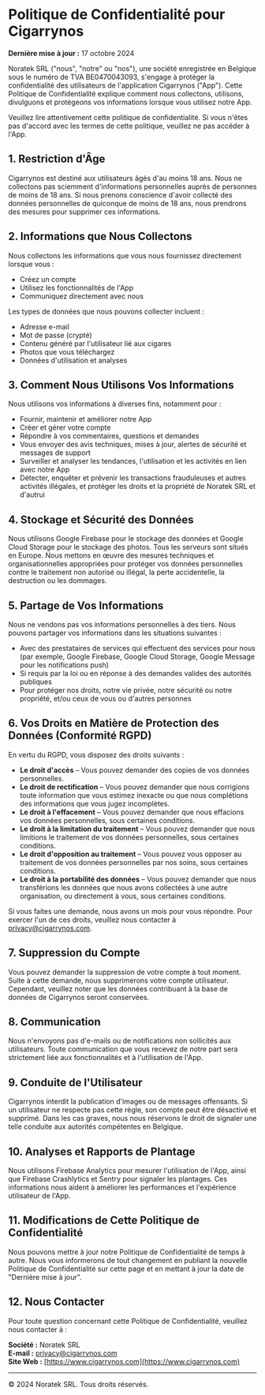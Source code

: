 # Politique de Confidentialité pour Cigarrynos

**Dernière mise à jour :** 17 octobre 2024

Noratek SRL ("nous", "notre" ou "nos"), une société enregistrée en Belgique sous le numéro de TVA BE0470043093, s'engage à protéger la confidentialité des utilisateurs de l'application Cigarrynos ("App"). Cette Politique de Confidentialité explique comment nous collectons, utilisons, divulguons et protégeons vos informations lorsque vous utilisez notre App.

Veuillez lire attentivement cette politique de confidentialité. Si vous n'êtes pas d'accord avec les termes de cette politique, veuillez ne pas accéder à l'App.

## 1. Restriction d'Âge

Cigarrynos est destiné aux utilisateurs âgés d'au moins 18 ans. Nous ne collectons pas sciemment d'informations personnelles auprès de personnes de moins de 18 ans. Si nous prenons conscience d'avoir collecté des données personnelles de quiconque de moins de 18 ans, nous prendrons des mesures pour supprimer ces informations.

## 2. Informations que Nous Collectons

Nous collectons les informations que vous nous fournissez directement lorsque vous :

- Créez un compte
- Utilisez les fonctionnalités de l'App
- Communiquez directement avec nous

Les types de données que nous pouvons collecter incluent :

- Adresse e-mail
- Mot de passe (crypté)
- Contenu généré par l'utilisateur lié aux cigares
- Photos que vous téléchargez
- Données d'utilisation et analyses

## 3. Comment Nous Utilisons Vos Informations

Nous utilisons vos informations à diverses fins, notamment pour :

- Fournir, maintenir et améliorer notre App
- Créer et gérer votre compte
- Répondre à vos commentaires, questions et demandes
- Vous envoyer des avis techniques, mises à jour, alertes de sécurité et messages de support
- Surveiller et analyser les tendances, l'utilisation et les activités en lien avec notre App
- Détecter, enquêter et prévenir les transactions frauduleuses et autres activités illégales, et protéger les droits et la propriété de Noratek SRL et d'autrui

## 4. Stockage et Sécurité des Données

Nous utilisons Google Firebase pour le stockage des données et Google Cloud Storage pour le stockage des photos. Tous les serveurs sont situés en Europe. Nous mettons en œuvre des mesures techniques et organisationnelles appropriées pour protéger vos données personnelles contre le traitement non autorisé ou illégal, la perte accidentelle, la destruction ou les dommages.

## 5. Partage de Vos Informations

Nous ne vendons pas vos informations personnelles à des tiers. Nous pouvons partager vos informations dans les situations suivantes :

- Avec des prestataires de services qui effectuent des services pour nous (par exemple, Google Firebase, Google Cloud Storage, Google Message pour les notifications push)
- Si requis par la loi ou en réponse à des demandes valides des autorités publiques
- Pour protéger nos droits, notre vie privée, notre sécurité ou notre propriété, et/ou ceux de vous ou d'autres personnes

## 6. Vos Droits en Matière de Protection des Données (Conformité RGPD)

En vertu du RGPD, vous disposez des droits suivants :

- **Le droit d'accès** – Vous pouvez demander des copies de vos données personnelles.
- **Le droit de rectification** – Vous pouvez demander que nous corrigions toute information que vous estimez inexacte ou que nous complétions des informations que vous jugez incomplètes.
- **Le droit à l'effacement** – Vous pouvez demander que nous effacions vos données personnelles, sous certaines conditions.
- **Le droit à la limitation du traitement** – Vous pouvez demander que nous limitions le traitement de vos données personnelles, sous certaines conditions.
- **Le droit d'opposition au traitement** – Vous pouvez vous opposer au traitement de vos données personnelles par nos soins, sous certaines conditions.
- **Le droit à la portabilité des données** – Vous pouvez demander que nous transférions les données que nous avons collectées à une autre organisation, ou directement à vous, sous certaines conditions.

Si vous faites une demande, nous avons un mois pour vous répondre. Pour exercer l'un de ces droits, veuillez nous contacter à privacy@cigarrynos.com.

## 7. Suppression du Compte

Vous pouvez demander la suppression de votre compte à tout moment. Suite à cette demande, nous supprimerons votre compte utilisateur. Cependant, veuillez noter que les données contribuant à la base de données de Cigarrynos seront conservées.

## 8. Communication

Nous n'envoyons pas d'e-mails ou de notifications non sollicités aux utilisateurs. Toute communication que vous recevez de notre part sera strictement liée aux fonctionnalités et à l'utilisation de l'App.

## 9. Conduite de l'Utilisateur

Cigarrynos interdit la publication d'images ou de messages offensants. Si un utilisateur ne respecte pas cette règle, son compte peut être désactivé et supprimé. Dans les cas graves, nous nous réservons le droit de signaler une telle conduite aux autorités compétentes en Belgique.

## 10. Analyses et Rapports de Plantage

Nous utilisons Firebase Analytics pour mesurer l'utilisation de l'App, ainsi que Firebase Crashlytics et Sentry pour signaler les plantages. Ces informations nous aident à améliorer les performances et l'expérience utilisateur de l'App.

## 11. Modifications de Cette Politique de Confidentialité

Nous pouvons mettre à jour notre Politique de Confidentialité de temps à autre. Nous vous informerons de tout changement en publiant la nouvelle Politique de Confidentialité sur cette page et en mettant à jour la date de "Dernière mise à jour".

## 12. Nous Contacter

Pour toute question concernant cette Politique de Confidentialité, veuillez nous contacter à :

**Société :** Noratek SRL  
**E-mail :** privacy@cigarrynos.com  
**Site Web :** [https://www.cigarrynos.com](https://www.cigarrynos.com)

---

© 2024 Noratek SRL. Tous droits réservés.
